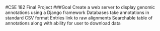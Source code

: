 #CSE 182 Final Project
###Goal
Create a web server to display genomic annotations using a Django framework
Databases take annotations in standard CSV format
Entries link to raw alignments
Searchable table of annotations along with ability for user to download data
